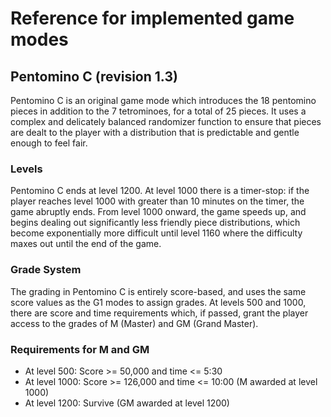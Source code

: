 # Reference for implemented game modes
## Pentomino C (revision 1.3)
Pentomino C is an original game mode which introduces the 18 pentomino pieces in addition to the 7 tetrominoes, for a total of 25 pieces. It uses a complex and delicately balanced randomizer function to ensure that pieces are dealt to the player with a distribution that is predictable and gentle enough to feel fair.
### Levels
Pentomino C ends at level 1200. At level 1000 there is a timer-stop: if the player reaches level 1000 with greater than 10 minutes on the timer, the game abruptly ends. From level 1000 onward, the game speeds up, and begins dealing out significantly less friendly piece distributions, which become exponentially more difficult until level 1160 where the difficulty maxes out until the end of the game.
### Grade System
The grading in Pentomino C is entirely score-based, and uses the same score values as the G1 modes to assign grades. At levels 500 and 1000, there are score and time requirements which, if passed, grant the player access to the grades of M (Master) and GM (Grand Master).
### Requirements for M and GM
- At level 500: Score >= 50,000 and time <= 5:30
- At level 1000: Score >= 126,000 and time <= 10:00 (M awarded at level 1000)
- At level 1200: Survive (GM awarded at level 1200)